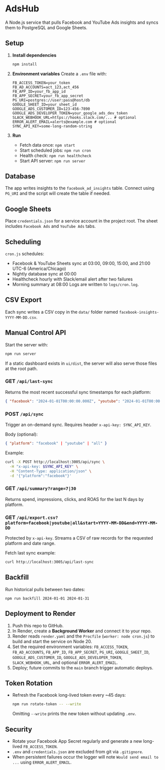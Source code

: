 # AdsHub

A Node.js service that pulls Facebook and YouTube Ads insights and syncs them to PostgreSQL and Google Sheets.

## Setup

1. **Install dependencies**
   ```bash
   npm install
   ```

2. **Environment variables**
   Create a `.env` file with:
   ```env
   FB_ACCESS_TOKEN=your_token
   FB_AD_ACCOUNTS=act_123,act_456
   FB_APP_ID=your_fb_app_id
   FB_APP_SECRET=your_fb_app_secret
   PG_URI=postgres://user:pass@host/db
   GOOGLE_SHEET_ID=your_sheet_id
   GOOGLE_ADS_CUSTOMER_ID=123-456-7890
   GOOGLE_ADS_DEVELOPER_TOKEN=your_google_ads_dev_token
   SLACK_WEBHOOK_URL=https://hooks.slack.com/... # optional
   ERROR_ALERT_EMAIL=alerts@example.com # optional
   SYNC_API_KEY=some-long-random-string
   ```

3. **Run**
   - Fetch data once: `npm start`
   - Start scheduled jobs: `npm run cron`
   - Health check: `npm run healthcheck`
   - Start API server: `npm run server`

## Database
The app writes insights to the `facebook_ad_insights` table. Connect using `PG_URI` and the script will create the table if needed.

## Google Sheets
Place `credentials.json` for a service account in the project root. The sheet includes `Facebook Ads` and `YouTube Ads` tabs.

## Scheduling
`cron.js` schedules:
- Facebook & YouTube Sheets sync at 03:00, 09:00, 15:00, and 21:00 UTC-6 (America/Chicago)
- Nightly database sync at 00:00
- Healthcheck hourly with Slack/email alert after two failures
- Morning summary at 08:00
Logs are written to `logs/cron.log`.

## CSV Export
Each sync writes a CSV copy in the `data/` folder named `facebook-insights-YYYY-MM-DD.csv`.

## Manual Control API
Start the server with:

```bash
npm run server
```

If a static dashboard exists in `ui/dist`, the server will also serve those files at the root path.

### GET `/api/last-sync`
Returns the most recent successful sync timestamps for each platform:

```json
{ "facebook": "2024-01-01T00:00:00.000Z", "youtube": "2024-01-01T00:00:00.000Z" }
```

### POST `/api/sync`
Trigger an on-demand sync. Requires header `x-api-key: SYNC_API_KEY`.

Body (optional):
```json
{ "platform": "facebook" | "youtube" | "all" }
```

Example:
```bash
curl -X POST http://localhost:3005/api/sync \
  -H "x-api-key: $SYNC_API_KEY" \
  -H "Content-Type: application/json" \
  -d '{"platform":"facebook"}'
```

### GET `/api/summary?range=7|30`
Returns spend, impressions, clicks, and ROAS for the last N days by platform.

### GET `/api/export.csv?platform=facebook|youtube|all&start=YYYY-MM-DD&end=YYYY-MM-DD`
Protected by `x-api-key`. Streams a CSV of raw records for the requested platform and date range.

Fetch last sync example:

```bash
curl http://localhost:3005/api/last-sync
```

## Backfill
Run historical pulls between two dates:

```
npm run backfill 2024-01-01 2024-01-31
```

## Deployment to Render
1. Push this repo to GitHub.
2. In Render, create a **Background Worker** and connect it to your repo.
3. Render reads `render.yaml` and the `Procfile` (`worker: node cron.js`) to build and start the service on Node 20.
4. Set the required environment variables: `FB_ACCESS_TOKEN`, `FB_AD_ACCOUNTS`, `FB_APP_ID`, `FB_APP_SECRET`, `PG_URI`, `GOOGLE_SHEET_ID`, `GOOGLE_ADS_CUSTOMER_ID`, `GOOGLE_ADS_DEVELOPER_TOKEN`, `SLACK_WEBHOOK_URL`, and optional `ERROR_ALERT_EMAIL`.
5. Deploy; future commits to the `main` branch trigger automatic deploys.

## Token Rotation
- Refresh the Facebook long-lived token every ~45 days:
  ```bash
  npm run rotate-token -- --write
  ```
  Omitting `--write` prints the new token without updating `.env`.

## Security
- Rotate your Facebook App Secret regularly and generate a new long-lived `FB_ACCESS_TOKEN`.
- `.env` and `credentials.json` are excluded from git via `.gitignore`.
- When persistent failures occur the logger will note `Would send email to ...` using `ERROR_ALERT_EMAIL`.
